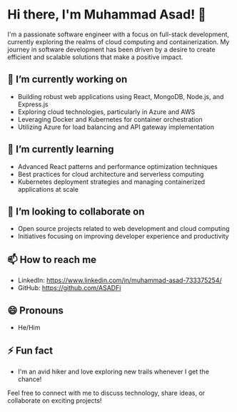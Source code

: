 # Hi there, I'm Muhammad Asad! 👋

I'm a passionate software engineer with a focus on full-stack development, currently exploring the realms of cloud computing and containerization. My journey in software development has been driven by a desire to create efficient and scalable solutions that make a positive impact.

## 🔭 I’m currently working on
- Building robust web applications using React, MongoDB, Node.js, and Express.js
- Exploring cloud technologies, particularly in Azure and AWS
- Leveraging Docker and Kubernetes for container orchestration
- Utilizing Azure for load balancing and API gateway implementation

## 🌱 I’m currently learning
- Advanced React patterns and performance optimization techniques
- Best practices for cloud architecture and serverless computing
- Kubernetes deployment strategies and managing containerized applications at scale

## 👯 I’m looking to collaborate on
- Open source projects related to web development and cloud computing
- Initiatives focusing on improving developer experience and productivity

## 📫 How to reach me
- LinkedIn: https://www.linkedin.com/in/muhammad-asad-733375254/
- GitHub: https://github.com/ASADFi

## 😄 Pronouns
- He/Him

## ⚡ Fun fact
- I'm an avid hiker and love exploring new trails whenever I get the chance!

Feel free to connect with me to discuss technology, share ideas, or collaborate on exciting projects!



